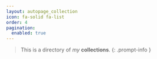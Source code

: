 ```yaml
---
layout: autopage_collection
icon: fa-solid fa-list
order: 4
pagination:
  enabled: true
---
```

> This is a directory of *my* __collections__.
{: .prompt-info }